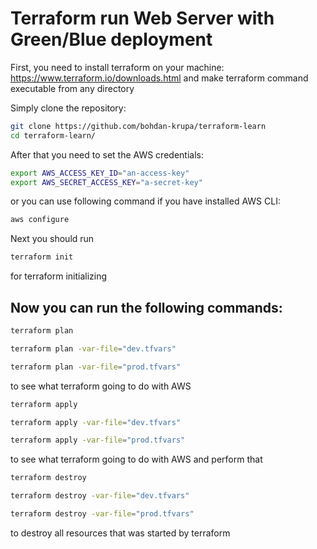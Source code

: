# Terraform run Web Server with Green/Blue deployment

First, you need to install terraform on your machine: https://www.terraform.io/downloads.html and make terraform command executable from any directory

Simply clone the repository:

```sh
git clone https://github.com/bohdan-krupa/terraform-learn
cd terraform-learn/
```

After that you need to set the AWS credentials:
```sh
export AWS_ACCESS_KEY_ID="an-access-key"
export AWS_SECRET_ACCESS_KEY="a-secret-key"
```
or you can use following command if you have installed AWS CLI:
```sh
aws configure
```

Next you should run
```sh
terraform init
```
for terraform initializing

Now you can run the following commands:
---
```sh
terraform plan
```
```sh
terraform plan -var-file="dev.tfvars"
```
```sh
terraform plan -var-file="prod.tfvars"
```
to see what terraform going to do with AWS

```sh
terraform apply
```
```sh
terraform apply -var-file="dev.tfvars"
```
```sh
terraform apply -var-file="prod.tfvars"
```
to see what terraform going to do with AWS and perform that

```sh
terraform destroy
```
```sh
terraform destroy -var-file="dev.tfvars"
```
```sh
terraform destroy -var-file="prod.tfvars"
```
to destroy all resources that was started by terraform